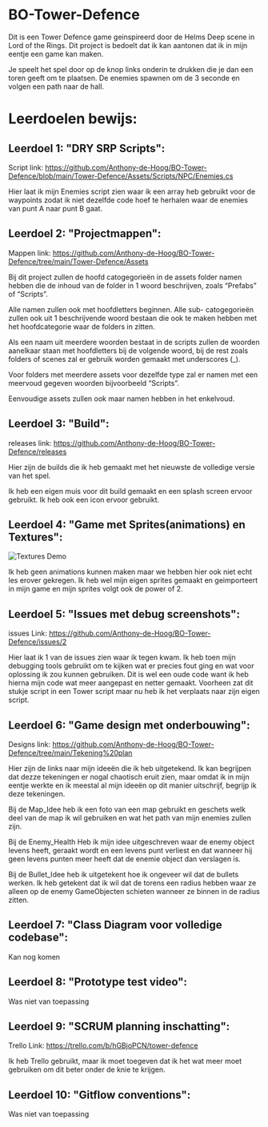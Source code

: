 # BO-Tower-Defence

Dit is een Tower Defence game geinspireerd door de Helms Deep scene in Lord of the Rings. Dit project is bedoelt dat ik kan aantonen dat ik in mijn eentje een game kan maken. 

Je speelt het spel door op de knop links onderin te drukken die je dan een toren geeft om te plaatsen. De enemies spawnen om de 3 seconde en volgen een path naar de hall. 

# Leerdoelen bewijs:

## Leerdoel 1: "DRY SRP Scripts":

Script link: https://github.com/Anthony-de-Hoog/BO-Tower-Defence/blob/main/Tower-Defence/Assets/Scripts/NPC/Enemies.cs

Hier laat ik mijn Enemies script zien waar ik een array heb gebruikt voor de waypoints zodat ik niet dezelfde code hoef te herhalen waar de enemies van punt A naar punt B gaat.

## Leerdoel 2: "Projectmappen":

Mappen link: https://github.com/Anthony-de-Hoog/BO-Tower-Defence/tree/main/Tower-Defence/Assets

Bij dit project zullen de hoofd catogegorieën in de assets folder namen hebben die de inhoud van de folder in 1 woord beschrijven, zoals “Prefabs” of “Scripts”.

Alle namen zullen ook met hoofdletters beginnen. 
Alle sub- catogegorieën zullen ook uit 1 beschrijvende woord bestaan die ook te maken hebben met het hoofdcategorie waar de folders in zitten.

Als een naam uit meerdere woorden bestaat in de scripts zullen de woorden aanelkaar staan met hoofdletters bij de volgende woord, bij de rest zoals folders of scenes zal er gebruik worden gemaakt met underscores (_).

Voor folders met meerdere assets voor dezelfde type zal er namen met een meervoud gegeven woorden bijvoorbeeld “Scripts”.

Eenvoudige assets zullen ook maar namen hebben in het enkelvoud.


## Leerdoel 3: "Build":

releases link: https://github.com/Anthony-de-Hoog/BO-Tower-Defence/releases

Hier zijn de builds die ik heb gemaakt met het nieuwste de volledige versie van het spel.

Ik heb een eigen muis voor dit build gemaakt en een splash screen ervoor gebruikt. Ik heb ook een icon ervoor gebruikt.

## Leerdoel 4: "Game met Sprites(animations) en Textures":

![Textures Demo](gifs/TextureDemo.gif)

Ik heb geen animations kunnen maken maar we hebben hier ook niet echt les erover gekregen. 
Ik heb wel mijn eigen sprites gemaakt en geimporteert in mijn game en mijn sprites volgt ook de power of 2.

## Leerdoel 5: "Issues met debug screenshots":

issues Link: https://github.com/Anthony-de-Hoog/BO-Tower-Defence/issues/2

Hier laat ik 1 van de issues zien waar ik tegen kwam. 
Ik heb toen mijn debugging tools gebruikt om te kijken wat er precies fout ging en wat voor oplossing ik zou kunnen gebruiken. 
Dit is wel een oude code want ik heb hierna mijn code wat meer aangepast en netter gemaakt. 
Voorheen zat dit stukje script in een Tower script maar nu heb ik het verplaats naar zijn eigen script.

## Leerdoel 6: "Game design met onderbouwing":

Designs link: https://github.com/Anthony-de-Hoog/BO-Tower-Defence/tree/main/Tekening%20plan

Hier zijn de links naar mijn ideeën die ik heb uitgetekend. 
Ik kan begrijpen dat dezze tekeningen er nogal chaotisch eruit zien, 
maar omdat ik in mijn eentje werkte en ik meestal al mijn ideeën op dit manier uitschrijf, begrijp ik deze tekeningen.

Bij de Map_Idee heb ik een foto van een map gebruikt en geschets welk deel van de map ik wil gebruiken en wat het path van mijn enemies zullen zijn.

Bij de Enemy_Health Heb ik mijn idee uitgeschreven waar de enemy object levens heeft, 
geraakt wordt en een levens punt verliest en dat wanneer hij geen levens punten meer heeft dat de enemie object dan verslagen is.

Bij de Bullet_Idee heb ik uitgetekent hoe ik ongeveer wil dat de bullets werken.
Ik heb getekent dat ik wil dat de torens een radius hebben waar ze alleen op de enemy GameObjecten schieten wanneer ze binnen in de radius zitten.

## Leerdoel 7: "Class Diagram voor volledige codebase":

Kan nog komen

## Leerdoel 8: "Prototype test video":

Was niet van toepassing

## Leerdoel 9: "SCRUM planning inschatting":

Trello Link: https://trello.com/b/hGBjoPCN/tower-defence

Ik heb Trello gebruikt, maar ik moet toegeven dat ik het wat meer moet gebruiken om dit beter onder de knie te krijgen.

## Leerdoel 10: "Gitflow conventions":

Was niet van toepassing